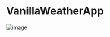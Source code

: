 # VanillaWeatherApp
![image](https://github.com/denisrhz/VanillaWeatherApp/assets/48878894/d621a3e5-102c-44c6-b80a-237f633f4b7f)
